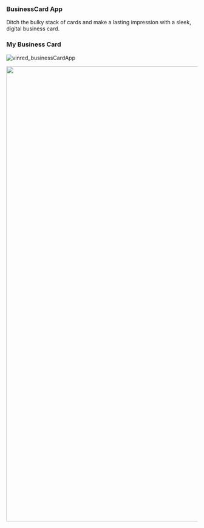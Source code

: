 ### BusinessCard App

Ditch the bulky stack of cards and make a lasting impression with a sleek, digital business card.

### My Business Card
![vinred_businessCardApp](https://github.com/AVidhanR/BusinessCardApp/assets/116101537/a0ad8ab4-20e8-46a3-bd2a-0fa22fa34d58)
<center><img src="https://github.com/AVidhanR/BusinessCardApp/assets/116101537/a0ad8ab4-20e8-46a3-bd2a-0fa22fa34d58" height="1200px" width= "540px"/></center>
